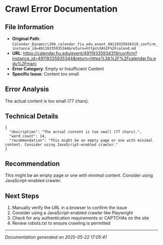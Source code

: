 # Crawl Error Documentation

## File Information
- **Original Path**: `Calendar_Dynamic\394_calendar_fiu_edu_event_49119335934319_confirm_instance_id=49119335935344&return=https%3A%2F%2Fcalend.md`
- **URL**: https://calendar.fiu.edu/event/49119335934319/confirm?instance_id=49119335935344&return=https%3A%2F%2Fcalendar.fiu.edu%2Fmarc
- **Error Category**: Empty or Insufficient Content
- **Specific Issue**: Content too small

## Error Analysis
The actual content is too small (77 chars).

## Technical Details
```
{
  "description": "The actual content is too small (77 chars).",
  "word_count": 14,
  "recommendation": "This might be an empty page or one with minimal content. Consider using JavaScript-enabled crawler."
}
```

## Recommendation
This might be an empty page or one with minimal content. Consider using JavaScript-enabled crawler.

## Next Steps
1. Manually verify the URL in a browser to confirm the issue
2. Consider using a JavaScript-enabled crawler like Playwright
3. Check for any authentication requirements or CAPTCHAs on the site
4. Review robots.txt to ensure crawling is permitted

---
*Documentation generated on 2025-05-22 17:05:41*
